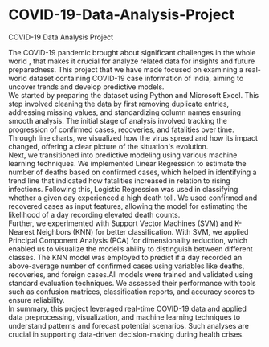 # COVID-19-Data-Analysis-Project
COVID-19 Data Analysis Project

The COVID-19 pandemic brought about significant challenges in the whole world , that makes it crucial 
for analyze related data for insights and future preparedness. This project that we have made focused on 
examining a real-world dataset containing COVID-19 case information of India, aiming to uncover 
trends and develop predictive models.  
We started by preparing the dataset using Python and Microsoft Excel. This step involved cleaning the 
data by first removing duplicate entries, addressing missing values, and standardizing column names 
ensuring smooth analysis. The initial stage of analysis involved tracking the progression of confirmed 
cases, recoveries, and fatalities over time. Through line charts, we visualized how the virus spread and 
how its impact changed, offering a clear picture of the situation's evolution.  
Next, we transitioned into predictive modeling using various machine learning techniques. We 
implemented Linear Regression to estimate the number of deaths based on confirmed cases, which 
helped in identifying a trend line that indicated how fatalities increased in relation to rising infections. 
Following this, Logistic Regression was used in classifying whether a given day experienced a high 
death toll. We used confirmed and recovered cases as input features, allowing the model for estimating 
the likelihood of a day recording elevated death counts.  
Further, we experimented with Support Vector Machines (SVM) and K-Nearest Neighbors (KNN) for 
better classification. With SVM, we applied Principal Component Analysis (PCA) for dimensionality 
reduction, which enabled us to visualize the model’s ability to distinguish between different classes. The 
KNN model was employed to predict if a day recorded an above-average number of confirmed cases 
using variables like deaths, recoveries, and foreign cases.All models were trained and validated using 
standard evaluation techniques. We assessed their performance with tools such as confusion matrices, 
classification reports, and accuracy scores to ensure reliability.  
In summary, this project leveraged real-time COVID-19 data and applied data preprocessing, 
visualization, and machine learning techniques to understand patterns and forecast potential scenarios. 
Such analyses are crucial in supporting data-driven decision-making during health crises. 
